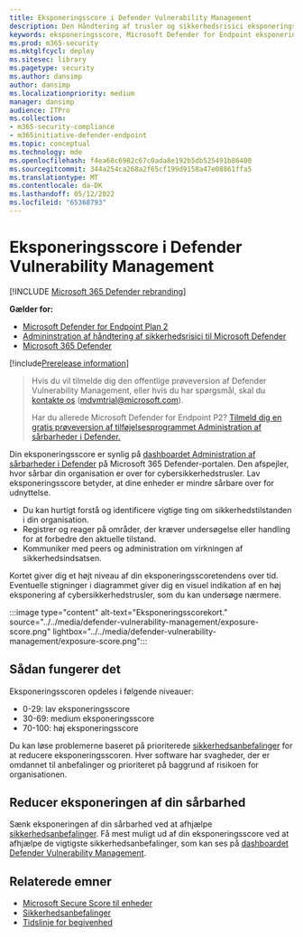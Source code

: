 ```yaml
---
title: Eksponeringsscore i Defender Vulnerability Management
description: Den Håndtering af trusler og sikkerhedsrisici eksponeringsscore afspejler, hvor sårbar din organisation er over for cybersikkerhedstrusler.
keywords: eksponeringsscore, Microsoft Defender for Endpoint eksponeringsscore, Microsoft Defender for Endpoint tvm eksponeringsscore, organisationseksponeringsscore, tvm-organisationseksponeringsscore, Håndtering af trusler og sikkerhedsrisici, Microsoft Defender for Endpoint
ms.prod: m365-security
ms.mktglfcycl: deploy
ms.sitesec: library
ms.pagetype: security
ms.author: dansimp
author: dansimp
ms.localizationpriority: medium
manager: dansimp
audience: ITPro
ms.collection:
- m365-security-compliance
- m365initiative-defender-endpoint
ms.topic: conceptual
ms.technology: mde
ms.openlocfilehash: f4ea68c6982c67c0ada8e192b5db525491b86400
ms.sourcegitcommit: 344a254ca268a2f65cf199d9158a47e08861ffa5
ms.translationtype: MT
ms.contentlocale: da-DK
ms.lasthandoff: 05/12/2022
ms.locfileid: "65368793"
---
```

# <a name="exposure-score-in-defender-vulnerability-management"></a>Eksponeringsscore i Defender Vulnerability Management

[!INCLUDE [Microsoft 365 Defender rebranding](../../includes/microsoft-defender.md)]

**Gælder for:**

- [Microsoft Defender for Endpoint Plan 2](https://go.microsoft.com/fwlink/?linkid=2154037)
- [Admininstration af håndtering af sikkerhedsrisici til Microsoft Defender](index.yml)
- [Microsoft 365 Defender](https://go.microsoft.com/fwlink/?linkid=2118804)

[!include[Prerelease information](../../includes/prerelease.md)]

> Hvis du vil tilmelde dig den offentlige prøveversion af Defender Vulnerability Management, eller hvis du har spørgsmål, skal du [kontakte os](mailto:mdvmtrial@microsoft.com) (mdvmtrial@microsoft.com).
>
> Har du allerede Microsoft Defender for Endpoint P2? [Tilmeld dig en gratis prøveversion af tilføjelsesprogrammet Administration af sårbarheder i Defender.](https://signup.microsoft.com/get-started/signup?products=5908ecaa-b8a7-4a04-b6c0-d44fd934b6f2)

Din eksponeringsscore er synlig på [dashboardet Administration af sårbarheder i Defender](tvm-dashboard-insights.md) på Microsoft 365 Defender-portalen. Den afspejler, hvor sårbar din organisation er over for cybersikkerhedstrusler. Lav eksponeringsscore betyder, at dine enheder er mindre sårbare over for udnyttelse.

- Du kan hurtigt forstå og identificere vigtige ting om sikkerhedstilstanden i din organisation.
- Registrer og reager på områder, der kræver undersøgelse eller handling for at forbedre den aktuelle tilstand.
- Kommuniker med peers og administration om virkningen af sikkerhedsindsatsen.

Kortet giver dig et højt niveau af din eksponeringsscoretendens over tid. Eventuelle stigninger i diagrammet giver dig en visuel indikation af en høj eksponering af cybersikkerhedstrusler, som du kan undersøge nærmere.

:::image type="content" alt-text="Eksponeringsscorekort." source="../../media/defender-vulnerability-management/exposure-score.png" lightbox="../../media/defender-vulnerability-management/exposure-score.png":::

## <a name="how-it-works"></a>Sådan fungerer det

Eksponeringsscoren opdeles i følgende niveauer:

- 0-29: lav eksponeringsscore
- 30-69: medium eksponeringsscore
- 70-100: høj eksponeringsscore

Du kan løse problemerne baseret på prioriterede [sikkerhedsanbefalinger](tvm-security-recommendation.md) for at reducere eksponeringsscoren. Hver software har svagheder, der er omdannet til anbefalinger og prioriteret på baggrund af risikoen for organisationen.

## <a name="reduce-your-vulnerability-exposure"></a>Reducer eksponeringen af din sårbarhed

Sænk eksponeringen af din sårbarhed ved at afhjælpe [sikkerhedsanbefalinger](tvm-security-recommendation.md). Få mest muligt ud af din eksponeringsscore ved at afhjælpe de vigtigste sikkerhedsanbefalinger, som kan ses på [dashboardet Defender Vulnerability Management](tvm-dashboard-insights.md).

## <a name="related-topics"></a>Relaterede emner

- [Microsoft Secure Score til enheder](tvm-microsoft-secure-score-devices.md)
- [Sikkerhedsanbefalinger](tvm-security-recommendation.md)
- [Tidslinje for begivenhed](threat-and-vuln-mgt-event-timeline.md)
